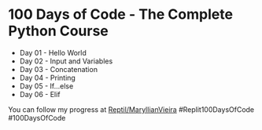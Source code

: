# 100 Days of Code - The Complete Python Course

- Day 01 - Hello World
- Day 02 - Input and Variables
- Day 03 - Concatenation
- Day 04 - Printing
- Day 05 - If...else
- Day 06 - Elif

You can follow my progress at [Reptil/MaryllianVieira](replit.com/@maryllianbackup)
#Replit100DaysOfCode #100DaysOfCode
